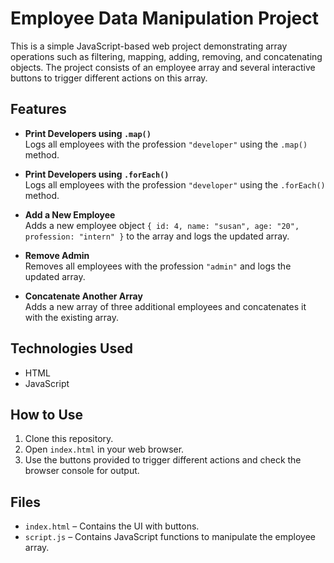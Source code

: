 # Employee Data Manipulation Project

This is a simple JavaScript-based web project demonstrating array operations such as filtering, mapping, adding, removing, and concatenating objects. The project consists of an employee array and several interactive buttons to trigger different actions on this array.

## Features

- **Print Developers using `.map()`**  
  Logs all employees with the profession `"developer"` using the `.map()` method.

- **Print Developers using `.forEach()`**  
  Logs all employees with the profession `"developer"` using the `.forEach()` method.

- **Add a New Employee**  
  Adds a new employee object `{ id: 4, name: "susan", age: "20", profession: "intern" }` to the array and logs the updated array.

- **Remove Admin**  
  Removes all employees with the profession `"admin"` and logs the updated array.

- **Concatenate Another Array**  
  Adds a new array of three additional employees and concatenates it with the existing array.

## Technologies Used

- HTML
- JavaScript

## How to Use

1. Clone this repository.
2. Open `index.html` in your web browser.
3. Use the buttons provided to trigger different actions and check the browser console for output.

## Files

- `index.html` – Contains the UI with buttons.
- `script.js` – Contains JavaScript functions to manipulate the employee array.
